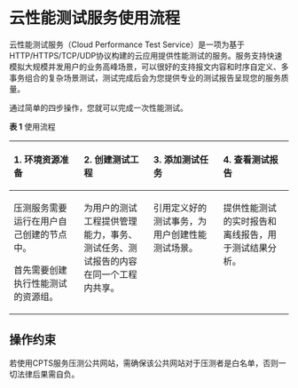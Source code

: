 # 云性能测试服务使用流程<a name="cpts_01_0001"></a>

云性能测试服务（Cloud Performance Test Service）是一项为基于HTTP/HTTPS/TCP/UDP协议构建的云应用提供性能测试的服务。服务支持快速模拟大规模并发用户的业务高峰场景，可以很好的支持报文内容和时序自定义、多事务组合的复杂场景测试，测试完成后会为您提供专业的测试报告呈现您的服务质量。

通过简单的四步操作，您就可以完成一次性能测试。

**表 1**  使用流程

<a name="table7421348122620"></a>
<table><thead align="left"><tr id="row7431348112618"><th class="cellrowborder" valign="top" width="25.11%" id="mcps1.2.5.1.1"><p id="p1743194810269"><a name="p1743194810269"></a><a name="p1743194810269"></a>1. <span class="keyword" id="keyword10195182942816"><a name="keyword10195182942816"></a><a name="keyword10195182942816"></a>环境资源准备</span></p>
</th>
<th class="cellrowborder" valign="top" width="24.89%" id="mcps1.2.5.1.2"><p id="p1243448162616"><a name="p1243448162616"></a><a name="p1243448162616"></a>2. <span class="keyword" id="keyword1652071211312"><a name="keyword1652071211312"></a><a name="keyword1652071211312"></a>创建测试工程</span></p>
</th>
<th class="cellrowborder" valign="top" width="25%" id="mcps1.2.5.1.3"><p id="p13431748182619"><a name="p13431748182619"></a><a name="p13431748182619"></a>3. <span class="keyword" id="keyword1836171820316"><a name="keyword1836171820316"></a><a name="keyword1836171820316"></a>添加测试任务</span></p>
</th>
<th class="cellrowborder" valign="top" width="25%" id="mcps1.2.5.1.4"><p id="p5432482268"><a name="p5432482268"></a><a name="p5432482268"></a>4. <span class="keyword" id="keyword17561182133119"><a name="keyword17561182133119"></a><a name="keyword17561182133119"></a>查看测试报告</span></p>
</th>
</tr>
</thead>
<tbody><tr id="row74319486263"><td class="cellrowborder" valign="top" width="25.11%" headers="mcps1.2.5.1.1 "><p id="p811188112112"><a name="p811188112112"></a><a name="p811188112112"></a>压测服务需要运行在用户自己创建的节点中。</p>
<p id="p17437487261"><a name="p17437487261"></a><a name="p17437487261"></a>首先需要创建执行性能测试的资源组。</p>
</td>
<td class="cellrowborder" valign="top" width="24.89%" headers="mcps1.2.5.1.2 "><p id="p34354812260"><a name="p34354812260"></a><a name="p34354812260"></a>为用户的测试工程提供管理能力，事务、测试任务、测试报告的内容在同一个工程内共享。</p>
</td>
<td class="cellrowborder" valign="top" width="25%" headers="mcps1.2.5.1.3 "><p id="p184312487267"><a name="p184312487267"></a><a name="p184312487267"></a>引用定义好的测试事务，为用户创建性能测试场景。</p>
</td>
<td class="cellrowborder" valign="top" width="25%" headers="mcps1.2.5.1.4 "><p id="p6431248182610"><a name="p6431248182610"></a><a name="p6431248182610"></a>提供性能测试的实时报告和离线报告，用于测试结果分析。</p>
</td>
</tr>
</tbody>
</table>

## 操作约束<a name="section3918152421"></a>

若使用CPTS服务压测公共网站，需确保该公共网站对于压测者是白名单，否则一切法律后果需自负。

